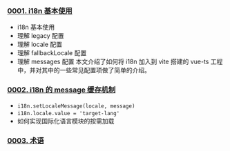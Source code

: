 ### [0001. i18n 基本使用](https://github.com/Tdahuyou/i18n/tree/main/0001.%20i18n%20%E5%9F%BA%E6%9C%AC%E4%BD%BF%E7%94%A8) <!-- [locale](./0001.%20i18n%20%E5%9F%BA%E6%9C%AC%E4%BD%BF%E7%94%A8/README.md) -->

- i18n 基本使用
- 理解 legacy 配置
- 理解 locale 配置
- 理解 fallbackLocale 配置
- 理解 messages 配置
本文介绍了如何将 i18n 加入到 vite 搭建的 vue-ts 工程中，并对其中的一些常见配置项做了简单的介绍。


<!-- !====================>分隔符<====================! -->
### [0002. i18n 的 message 缓存机制](https://github.com/Tdahuyou/i18n/tree/main/0002.%20i18n%20%E7%9A%84%20message%20%E7%BC%93%E5%AD%98%E6%9C%BA%E5%88%B6) <!-- [locale](./0002.%20i18n%20%E7%9A%84%20message%20%E7%BC%93%E5%AD%98%E6%9C%BA%E5%88%B6/README.md) -->

- `i18n.setLocaleMessage(locale, message)`
- `i18n.locale.value = 'target-lang'`
- 如何实现国际化语言模块的按需加载


<!-- !====================>分隔符<====================! -->
### [0003. 术语](https://github.com/Tdahuyou/i18n/tree/main/0003.%20%E6%9C%AF%E8%AF%AD) <!-- [locale](./0003.%20%E6%9C%AF%E8%AF%AD/README.md) -->


<!-- !====================>分隔符<====================! -->
